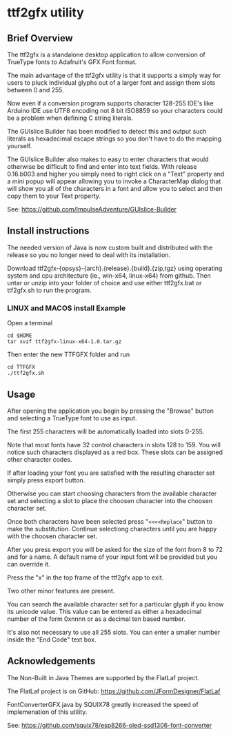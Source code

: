 # ttf2gfx utility

## Brief Overview
The ttf2gfx is a standalone desktop application to allow conversion of TrueType fonts to Adafruit's GFX Font format. 

The main advantage of the ttf2gfx utility is that it supports a simply way for users to pluck individual glyphs out of a larger font and assign them slots between 0 and 255. 

Now even if a conversion program supports character 128-255 IDE's like Arduino IDE use UTF8 
encoding not 8 bit ISO8859 so your characters could be a problem when defining C string literals.
 
The GUIslice Builder has been modified to detect this and output such literals as hexadecimal escape 
strings so you don't have to do the mapping yourself.  

The GUIslice Builder also makes to easy to enter characters that would otherwise be difficult 
to find and enter into text fields. With release 0.16.b003 and higher you simply need to right 
click on a "Text" property and a mini popup will appear allowing you to invoke a CharacterMap 
dialog that will show you all of the characters in a font and allow you to select and then copy 
them to your Text property.

See: <https://github.com/ImpulseAdventure/GUIslice-Builder>

## Install instructions
<p>
The needed version of Java is now custom built and distributed with 
the release so you no longer need to deal with its installation.
</p>

<p>
Download ttf2gfx-{opsys}-{arch}.{release}.{build}.{zip,tgz} using 
operating system and cpu architecture (ie., win-x64, linux-x64) from github.
Then untar or unzip into your folder of choice and use either ttf2gfx.bat or 
ttf2gfx.sh to run the program.
</p>

### LINUX and MACOS install Example

Open a terminal
```
cd $HOME
tar xvzf ttf2gfx-linux-x64-1.0.tar.gz
```
Then enter the new TTFGFX folder and run
```
cd TTFGFX
./ttf2gfx.sh
```

## Usage

After opening the application you begin by pressing the "Browse" button and selecting a TrueType font to use as input.

The first 255 characters will be automatically loaded into slots 0-255. 

Note that most fonts have 32 control characters in slots 128 to 159. You will notice such characters displayed as a red box.  These slots can be assigned other character codes. 

If after loading your font you are satisfied with the resulting character set simply press export button. 

Otherwise you can start choosing characters from the available character set and selecting a slot to place the choosen character into the choosen character set. 

Once both characters have been selected press "`<<<<Replace`" button to make the substitution. Continue selectiong characters until you are happy with the choosen character set.

After you press export you will be asked for the size of the font from 8 to 72 and for a name.  A default name of your input font will be provided but you can override it.

Press the "x" in the top frame of the ttf2gfx app to exit.

Two other minor features are present. 

You can search the available character set for a particular glyph if you know its unicode value. This value can be entered as either a hexadecimal number of the form 0xnnnn or as a decimal ten based number.

It's also not necessary to use all 255 slots. You can enter a smaller number inside the "End Code" text box.

## Acknowledgements

The Non-Built in Java Themes are supported by the FlatLaf project. 

The FlatLaf project is on GitHub: 
<https://github.com/JFormDesigner/FlatLaf>

FontConverterGFX.java by SQUIX78 greatly increased the speed of implemenation of this utility.

See: <https://github.com/squix78/esp8266-oled-ssd1306-font-converter> 
